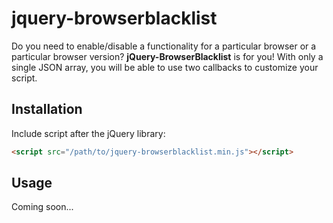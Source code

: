 # jquery-browserblacklist
Do you need to enable/disable a functionality for a particular browser or a particular browser version? **jQuery-BrowserBlacklist** is for you!
With only a single JSON array, you will be able to use two callbacks to customize your script.

## Installation

Include script after the jQuery library:

```html
<script src="/path/to/jquery-browserblacklist.min.js"></script>
```

## Usage

Coming soon...

